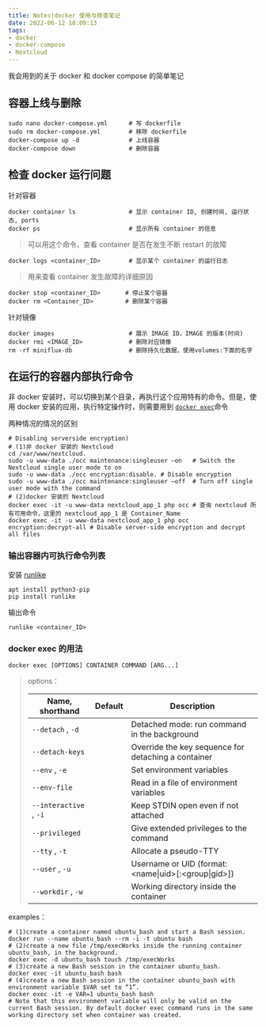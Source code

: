 ```yaml
---
title: Notes|docker 使用与排查笔记
date: 2022-06-12 18:09:13
tags:
- docker
- docker-compose
- Nextcloud
---
```


我会用到的关于 docker 和 docker compose 的简单笔记

<!--more-->

## 容器上线与删除

```shell
sudo nano docker-compose.yml      # 写 dockerfile    
sudo rm docker-compose.yml        # 移除 dockerfile
docker-compose up -d              # 上线容器
docker-compose down               # 删除容器
```

## 检查 docker 运行问题

针对容器


```shell
docker container ls               # 显示 container ID, 创建时间, 运行状态, ports
docker ps                         # 显示所有 container 的信息
```

> 可以用这个命令，查看 container 是否在发生不断 restart 的故障

```shell
docker logs <container_ID>        # 显示某个 container 的运行日志
```

> 用来查看 container 发生故障的详细原因

```shell
docker stop <container_ID>       # 停止某个容器
docker rm <Container_ID>         # 删除某个容器
```

针对镜像

```shell
docker images                     # 展示 IMAGE ID，IMAGE 的版本(时间)
docker rmi <IMAGE_ID>             # 删除对应镜像
rm -rf miniflux-db                # 删除持久化数据，使用volumes:下面的名字
```

## 在运行的容器内部执行命令

非 docker 安装时，可以切换到某个目录，再执行这个应用特有的命令。但是，使用 docker 安装的应用，执行特定操作时，则需要用到 [`docker exec`](https://docs.docker.com/engine/reference/commandline/exec/)命令

两种情况的情况的区别

```shell
# Disabling serverside encryption)
# (1)非 docker 安装的 Nextcloud
cd /var/www/nextcloud.
sudo -u www-data ./occ maintenance:singleuser –on   # Switch the Nextcloud single user mode to on
sudo -u www-data ./occ encryption:disable. # Disable encryption
sudo -u www-data ./occ maintenance:singleuser –off  # Turn off single user mode with the command
# (2)docker 安装的 Nextcloud
docker exec -it -u www-data nextcloud_app_1 php occ # 查询 nextcloud 所有可用命令，这里的 nextcloud_app_1 是 Container_Name
docker exec -it -u www-data nextcloud_app_1 php occ encryption:decrypt-all # Disable server-side encryption and decrypt all files
```

### 输出容器内可执行命令列表

安装 [runlike](https://github.com/lavie/runlike)

```shell
apt install python3-pip
pip install runlike
```

输出命令

```shell
runlike <container_ID>
```

### docker exec  的用法

```shell
docker exec [OPTIONS] CONTAINER COMMAND [ARG...]
```

> options：
>
> | Name, shorthand        | Default | Description                                          |
> | ---------------------- | ------- | ---------------------------------------------------- |
> | `--detach` , `-d`      |         | Detached mode: run command in the background         |
> | `--detach-keys`        |         | Override the key sequence for detaching a container  |
> | `--env` , `-e`         |         | Set environment variables                            |
> | `--env-file`           |         | Read in a file of environment variables              |
> | `--interactive` , `-i` |         | Keep STDIN open even if not attached                 |
> | `--privileged`         |         | Give extended privileges to the command              |
> | `--tty` , `-t`         |         | Allocate a pseudo-TTY                                |
> | `--user` , `-u`        |         | Username or UID (format: <name\|uid>[:<group\|gid>]) |
> | `--workdir` , `-w`     |         | Working directory inside the container               |

examples：

```shell
# (1)create a container named ubuntu_bash and start a Bash session.
docker run --name ubuntu_bash --rm -i -t ubuntu bash
# (2)create a new file /tmp/execWorks inside the running container ubuntu_bash, in the background.
docker exec -d ubuntu_bash touch /tmp/execWorks
# (3)create a new Bash session in the container ubuntu_bash.
docker exec -it ubuntu_bash bash
# (4)create a new Bash session in the container ubuntu_bash with environment variable $VAR set to “1”.
docker exec -it -e VAR=1 ubuntu_bash bash     
# Note that this environment variable will only be valid on the current Bash session. By default docker exec command runs in the same working directory set when container was created.
```
